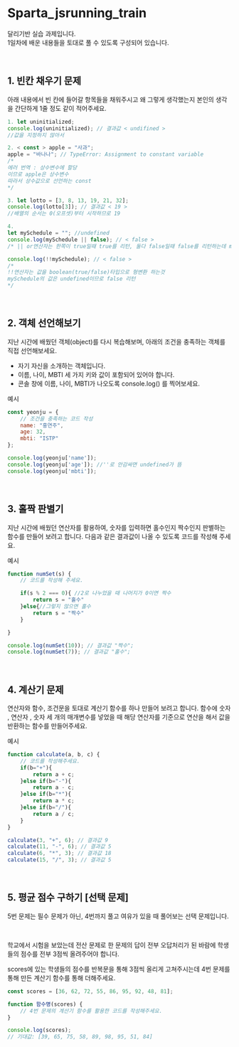 # Sparta_jsrunning_train

달리기반 실습 과제입니다.  
1일차에 배운 내용들을 토대로 풀 수 있도록 구성되어 있습니다.

&nbsp;

## 1. 빈칸 채우기 문제

아래 내용에서 빈 칸에 들어갈 항목들을 채워주시고 왜 그렇게 생각했는지
본인의 생각을 간단하게 1줄 정도 같이 적어주세요.

```javascript
1. let uninitialized;
console.log(uninitialized); // 결과값 < undifined >
//값을 지정하지 않아서 

2. < const > apple = "사과";
apple = "바나나"; // TypeError: Assignment to constant variable
/* 
에러 번역 : 상수변수에 할당
이므로 apple은 상수변수
따라서 상수값으로 선언하는 const
*/

3. let lotto = [3, 8, 13, 19, 21, 32];
console.log(lotto[3]); // 결과값 < 19 >
//배열의 순서는 0(오프셋)부터 시작하므로 19

4. 
let mySchedule = ""; //undefined
console.log(mySchedule || false); // < false >
/* || or연산자는 한쪽이 true일때 true를 리턴, 둘다 false일때 false를 리턴하는데 mySchedule의 값이 undefined이므로 false로 리턴*/

console.log(!!mySchedule); // < false >
/*
!!연산자는 값을 boolean(true/false)타입으로 형변환 하는것
mySchedule의 값은 undefined이므로 false 리턴
*/
```


&nbsp;

## 2. 객체 선언해보기
지난 시간에 배웠던 객체(object)를 다시 복습해보며, 아래의 조건을 충족하는 객체를 직접 선언해보세요.

- 자기 자신을 소개하는 객체입니다.
- 이름, 나이, MBTI 세 가지 키와 값이 포함되어 있어야 합니다.
- 콘솔 창에 이름, 나이, MBTI가 나오도록 console.log() 를 찍어보세요.

예시

```javascript
const yeonju = {
    // 조건을 충족하는 코드 작성
    name: "홍연주",
    age: 32,
    mbti: "ISTP"
};

console.log(yeonju['name']);
console.log(yeonju['age']); //''로 안감싸면 undefined가 뜸
console.log(yeonju['mbti']);

```


&nbsp;

## 3. 홀짝 판별기
지난 시간에 배웠던 연산자를 활용하여, 숫자를 입력하면 홀수인지 짝수인지 판별하는 함수를 만들어 보려고 합니다. 다음과 같은 결과값이 나올 수 있도록 코드를 작성해 주세요.

예시

```javascript
function numSet(s) {
    // 코드를 작성해 주세요.

    if(s % 2 === 0){ //2로 나누었을 때 나머지가 0이면 짝수
        return s = "홀수"
    }else{//그렇지 않으면 홀수
        return s = "짝수"
    }

}

console.log(numSet(10)); // 결과값 "짝수";
console.log(numSet(7)); // 결과값 "홀수";
```


&nbsp;

## 4. 계산기 문제
연산자와 함수, 조건문을 토대로 계산기 함수를 하나 만들어 보려고 합니다.
함수에 숫자 , 연산자 , 숫자 세 개의 매개변수를 넣었을 때 해당 연산자를 기준으로 연산을 해서 값을 반환하는 함수를 만들어주세요.

예시
```javascript
function calculate(a, b, c) {
    // 코드를 작성해주세요.
    if(b="+"){
        return a + c;
    }else if(b="-"){
        return a - c;
    }else if(b="*"){
        return a * c;
    }else if(b="/"){
        return a / c;
    }
}

calculate(3, "+", 6); // 결과값 9
calculate(11, "-", 6); // 결과값 5
calculate(6, "*", 3); // 결과값 18
calculate(15, "/", 3); // 결과값 5
```

&nbsp;

## 5. 평균 점수 구하기 [선택 문제]

5번 문제는 필수 문제가 아닌, 4번까지 풀고 여유가 있을 때 풀어보는 선택 문제입니다.


&nbsp;

학교에서 시험을 보았는데 전산 문제로 한 문제의 답이 전부 오답처리가 된 바람에 학생들의 점수를 전부 3점씩 올려주어야 합니다. 

scores에 있는 학생들의 점수를 반복문을 통해 3점씩 올리게 고쳐주시는데 4번 문제를 통해 만든 계산기 함수를 통해 더해주세요.


```javascript
const scores = [36, 62, 72, 55, 86, 95, 92, 48, 81];

function 함수명(scores) {
    // 4번 문제의 계산기 함수를 활용한 코드를 작성해주세요.
}

console.log(scores);
// 기대값: [39, 65, 75, 58, 89, 98, 95, 51, 84]
```

